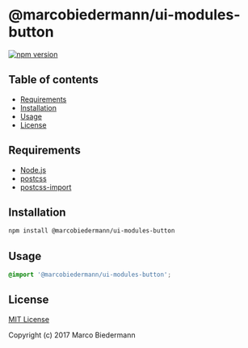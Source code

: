 # @marcobiedermann/ui-modules-button

[![npm version](https://badge.fury.io/js/%40marcobiedermann%2Fui-modules-button.svg)](https://badge.fury.io/js/%40marcobiedermann%2Fui-modules-button)

## Table of contents

* [Requirements](#requirements)
* [Installation](#installation)
* [Usage](#usage)
* [License](#license)

## Requirements

* [Node.js](https://nodejs.org)
* [postcss](https://github.com/postcss/postcss)
* [postcss-import](https://github.com/postcss/postcss-import)

## Installation

```sh
npm install @marcobiedermann/ui-modules-button
```

## Usage

```css
@import '@marcobiedermann/ui-modules-button';
```

## License

[MIT License](../../LICENSE)

Copyright (c) 2017 Marco Biedermann
